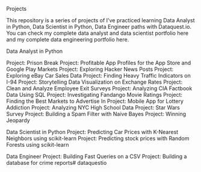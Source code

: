 Projects

This repository is a series of projects of I've practiced learning Data Analyst in Python, Data Scientist in Python, Data Engineer paths with Dataquest.io. You can check my complete data analyst and data scientist portfolio here and my complete data engineering portfolio here.

Data Analyst in Python

Project: Prison Break
Project: Profitable App Profiles for the App Store and Google Play Markets
Project: Exploring Hacker News Posts
Project: Exploring eBay Car Sales Data
Project: Finding Heavy Traffic Indicators on I-94
Project: Storytelling Data Visualization on Exchange Rates
Project: Clean and Analyze Employee Exit Surveys
Project: Analyzing CIA Factbook Data Using SQL
Project: Investigating Fandango Movie Ratings
Project: Finding the Best Markets to Advertise In
Project: Mobile App for Lottery Addiction
Project: Analyzing NYC High School Data
Project: Star Wars Survey
Project: Building a Spam Filter with Naive Bayes
Project: Winning Jeopardy

Data Scientist in Python
Project: Predicting Car Prices with K-Nearest Neighbors using scikit-learn
Project: Predicting stock prices with Random Forests using scikit-learn

Data Engineer
Project: Building Fast Queries on a CSV
Project: Building a database for crime reports# dataquestio
 
